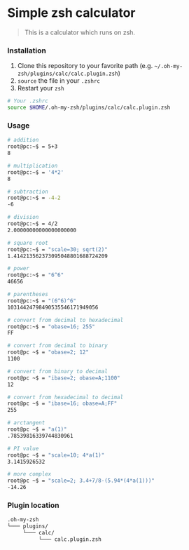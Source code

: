# Simple zsh calculator
> This is a calculator which runs on zsh.

### Installation

1. Clone this repository to your favorite path (e.g. `~/.oh-my-zsh/plugins/calc/calc.plugin.zsh`)
2. `source` the file in your `.zshrc`
3. Restart your `zsh`

```sh
# Your .zshrc
source $HOME/.oh-my-zsh/plugins/calc/calc.plugin.zsh
```

### Usage
```bash
# addition
root@pc:~$ = 5+3                                                
8

# multiplication
root@pc:~$ = '4*2'
8

# subtraction
root@pc:~$ = -4-2
-6

# division
root@pc:~$ = 4/2
2.00000000000000000000

# square root 
root@pc:~$ = "scale=30; sqrt(2)"
1.414213562373095048801688724209

# power
root@pc:~$ = "6^6"
46656

# parentheses
root@pc:~$ = "(6^6)^6"
10314424798490535546171949056

# convert from decimal to hexadecimal 
root@pc:~$ = "obase=16; 255"
FF

# convert from decimal to binary 
root@pc ~$ = "obase=2; 12"
1100

# convert from binary to decimal 
root@pc ~$ = "ibase=2; obase=A;1100"
12

# convert from hexadecimal to decimal 
root@pc ~$ = "ibase=16; obase=A;FF"
255

# arctangent
root@pc ~$ = "a(1)"
.78539816339744830961

# PI value
root@pc ~$ = "scale=10; 4*a(1)"
3.1415926532

# more complex
root@pc ~$ = "scale=2; 3.4+7/8-(5.94*(4*a(1)))"
-14.26
```

### Plugin location 

```bash
.oh-my-zsh
└─── plugins/
     └─── calc/
          └─── calc.plugin.zsh
```
